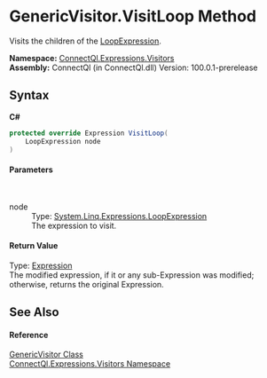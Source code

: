 # GenericVisitor.VisitLoop Method 
 

Visits the children of the <a href="http://msdn2.microsoft.com/en-us/library/dd323882" target="_blank">LoopExpression</a>.

**Namespace:**&nbsp;<a href="N_ConnectQl_Expressions_Visitors">ConnectQl.Expressions.Visitors</a><br />**Assembly:**&nbsp;ConnectQl (in ConnectQl.dll) Version: 100.0.1-prerelease

## Syntax

**C#**<br />
``` C#
protected override Expression VisitLoop(
	LoopExpression node
)
```


#### Parameters
&nbsp;<dl><dt>node</dt><dd>Type: <a href="http://msdn2.microsoft.com/en-us/library/dd323882" target="_blank">System.Linq.Expressions.LoopExpression</a><br />The expression to visit.</dd></dl>

#### Return Value
Type: <a href="http://msdn2.microsoft.com/en-us/library/bb356138" target="_blank">Expression</a><br />The modified expression, if it or any sub-Expression was modified; otherwise, returns the original Expression.

## See Also


#### Reference
<a href="T_ConnectQl_Expressions_Visitors_GenericVisitor">GenericVisitor Class</a><br /><a href="N_ConnectQl_Expressions_Visitors">ConnectQl.Expressions.Visitors Namespace</a><br />